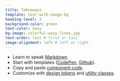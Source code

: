 ```yaml
---
title: Takeaways
template: text-with-image-bg
heading-level: 3
background-color: green
text-color: navy
bg-image: colorful-wavy-lines.jpg
text-order: last # first or last
image-alignment: left # left or right
---
```


- Learn to speak [Markdown](https://guides.github.com/features/mastering-markdown/).
- Start with templates ([CodePen](https://codepen.io/pglevy/pen/abBgJbe), [Github](https://github.com/Bixal/uswds-boilerplate)).
- Copy and paste [component code](https://designsystem.digital.gov/components/overview/).
- Customize with [design tokens](https://designsystem.digital.gov/design-tokens/) and [utility classes](https://designsystem.digital.gov/utilities/).